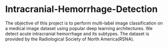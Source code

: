# Intracranial-Hemorrhage-Detection
The objective of this project is to perform multi-label image classification on a medical image dataset using popular deep learning architectures. We detect acute intracranial hemorrhage and its subtypes. The dataset is provided by the Radiological Society of North America(RSNA).
